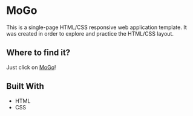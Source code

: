 # MoGo

This is a single-page HTML/CSS responsive web application template. It was created in order to explore and practice the HTML/CSS layout. 

## Where to find it?

Just click on [MoGo](https://innawebdev.offyoucode.co.uk/mogo/)! 

## Built With
<ul>
    <li>HTML</li>
    <li>CSS</li>
</ul>
